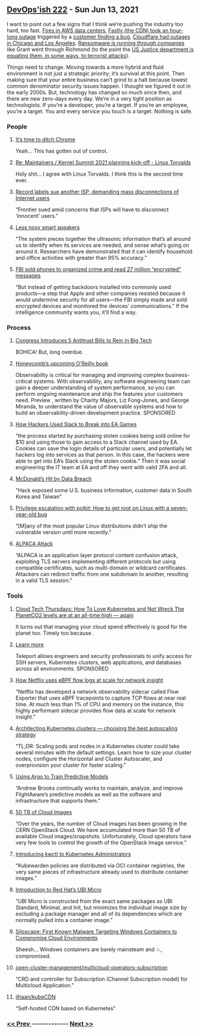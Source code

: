## [DevOps'ish 222](https://devopsish.com/222) - Sun Jun 13, 2021

I want to point out a few signs that I think we’re pushing the industry too hard, too fast. <a href="https://twitter.com/QuinnyPig/status/1403100781646028808">Fires in AWS data centers</a>, <a href="https://techcrunch.com/2021/06/08/numerous-popular-websites-are-facing-an-outage/">Fastly (the CDN) took an hour-long outage</a> triggered by a <a href="https://www.theguardian.com/technology/2021/jun/09/fastly-says-single-customer-triggered-bug-that-caused-mass-outage">customer finding a bug</a>, <a href="https://www.cloudflarestatus.com/incidents/0cvlzpvwg251">Cloudflare had outages in Chicago and Los Angeles</a>. <a href="https://www.washingtonpost.com/technology/2021/07/08/ransomware-human-impact/">Ransomware is running through companies</a> like Grant went through Richmond (to the point the <a href="https://www.latimes.com/business/technology/story/2021-06-03/ransomware-targeted-by-justice-department-as-attacks-flourish">US Justice department is equating them, in some ways, to terrorist attacks</a>).

Things need to change. Moving towards a more hybrid and fluid environment is not just a strategic priority; it’s survival at this point. Then making sure that your entire business can’t grind to a halt because lowest common denominator security issues happen. I thought we figured it out in the early 2000s. But, technology has changed so much since then, and there are new zero-days every day. We’re in a very tight position as technologists. If you’re a developer, you’re a target. If you’re an employee, you’re a target. You and every service you touch is a target. Nothing is safe.

### People

1. [It’s time to ditch Chrome](https://www.wired.co.uk/article/google-chrome-browser-data)

    Yeah… This has gotten out of control.
1. [Re: Maintainers / Kernel Summit 2021 planning kick-off - Linus Torvalds](https://lore.kernel.org/ksummit/CAHk-=wiB6FJknDC5PMfpkg4gZrbSuC3d391VyReM4Wb0+JYXXA@mail.gmail.com/)

    Holy shit… I agree with Linux Torvalds. I think this is the second time ever.
1. [Record labels sue another ISP, demanding mass disconnections of Internet users](https://arstechnica.com/tech-policy/2021/06/record-labels-sue-another-isp-demanding-mass-disconnections-of-internet-users/)

    “Frontier sued amid concerns that ISPs will have to disconnect ‘innocent’ users.”
1. [Less nosy smart speakers](https://news.engin.umich.edu/2021/06/less-nosy-smart-speakers/)

    “The system pieces together the ultrasonic information that’s all around us to identify when its services are needed, and sense what’s going on around it. Researchers have demonstrated that it can identify household and office activities with greater than 95% accuracy.”
1. [FBI sold phones to organized crime and read 27 million “encrypted” messages](https://arstechnica.com/tech-policy/2021/06/fbi-sold-phones-to-organized-crime-and-read-27-million-encrypted-messages/)

    “But instead of getting backdoors installed into commonly used products—a step that Apple and other companies resisted because it would undermine security for all users—the FBI simply made and sold encrypted devices and monitored the devices’ communications.” If the intelligence community wants you, it’ll find a way.
### Process

1. [Congress Introduces 5 Antitrust Bills to Rein in Big Tech](https://www.businessinsider.com/congress-big-tech-bills-facebook-google-apple-amazon-antitrust-2021-6)

    BOHICA! But, long overdue.
1. [Honeycomb’s upcoming O’Reilly book](https://info.honeycomb.io/observability-engineering-oreilly-book-preview-0?&utm_source=devopsish&utm_medium=newsletter&utm_campaign=ad&utm_content=devopsish&utm_adgroup)

    Observability is critical for managing and improving complex business-critical systems. With observability, any software engineering team can gain a deeper understanding of system performance, so you can perform ongoing maintenance and ship the features your customers need. Preview , written by Charity Majors, Liz Fong-Jones, and George Miranda, to understand the value of observable systems and how to build an observability-driven development practice. SPONSORED
1. [How Hackers Used Slack to Break into EA Games](https://www.vice.com/en/article/7kvkqb/how-ea-games-was-hacked-slack)

    “the process started by purchasing stolen cookies being sold online for $10 and using those to gain access to a Slack channel used by EA. Cookies can save the login details of particular users, and potentially let hackers log into services as that person. In this case, the hackers were able to get into EA’s Slack using the stolen cookie.” Then it was social engineering the IT team at EA and off they went with valid 2FA and all.
1. [McDonald’s Hit by Data Breach](https://www.wsj.com/articles/mcdonalds-hit-by-data-breach-in-south-korea-taiwan-11623412800)

    “Hack exposed some U.S. business information, customer data in South Korea and Taiwan”
1. [Privilege escalation with polkit: How to get root on Linux with a seven-year-old bug](https://github.blog/2021-06-10-privilege-escalation-polkit-root-on-linux-with-bug/)

    “[M]any of the most popular Linux distributions didn’t ship the vulnerable version until more recently.”
1. [ALPACA Attack](https://alpaca-attack.com/)

    “ALPACA is an application layer protocol content confusion attack, exploiting TLS servers implementing different protocols but using compatible certificates, such as multi-domain or wildcard certificates. Attackers can redirect traffic from one subdomain to another, resulting in a valid TLS session.”
### Tools

1. [Cloud Tech Thursdays: How To Love Kubernetes and Not Wreck The PlanetCO2 levels are at an all-time high — again](https://www.youtube.com/watch?v=QlW6quAzupU)

    It turns out that managing your cloud spend effectively is good for the planet too. Timely too because .
1. [Learn more](https://goteleport.com/?utm_source=newsletter&utm_medium=email&utm_campaign=devopsish_222)

    Teleport allows engineers and security professionals to unify access for SSH servers, Kubernetes clusters, web applications, and databases across all environments.  SPONSORED
1. [How Netflix uses eBPF flow logs at scale for network insight](https://netflixtechblog.com/how-netflix-uses-ebpf-flow-logs-at-scale-for-network-insight-e3ea997dca96)

    “Netflix has developed a network observability sidecar called Flow Exporter that uses eBPF tracepoints to capture TCP flows at near real time. At much less than 1% of CPU and memory on the instance, this highly performant sidecar provides flow data at scale for network insight.”
1. [Architecting Kubernetes clusters — choosing the best autoscaling strategy](https://learnk8s.io/kubernetes-autoscaling-strategies)

    “TL;DR: Scaling pods and nodes in a Kubernetes cluster could take several minutes with the default settings. Learn how to size your cluster nodes, configure the Horizontal and Cluster Autoscaler, and overprovision your cluster for faster scaling.”
1. [Using Argo to Train Predictive Models](https://flightaware.engineering/using-argo-to-train-predictive-models/)

    “Andrew Brooks continually works to maintain, analyze, and improve FlightAware’s predictive models as well as the software and infrastructure that supports them.”
1. [50 TB of Cloud Images](https://techblog.web.cern.ch/techblog/post/50tb-of-cloud-images/)

    “Over the years, the number of Cloud images has been growing in the CERN OpenStack Cloud. We have accumulated more than 50 TB of available Cloud images/snapshots. Unfortunately, Cloud operators have very few tools to control the growth of the OpenStack Image service.”
1. [Introducing kwctl to Kubernetes Administrators](https://www.kubewarden.io/blog/2021/06/kwctl-intro-for-kubernetes-administrators/)

    “Kubewarden policies are distributed via OCI container registries, the very same pieces of infrastructure already used to distribute container images.”
1. [Introduction to Red Hat’s UBI Micro](https://www.redhat.com/en/blog/introduction-ubi-micro)

    “UBI Micro is constructed from the exact same packages as UBI Standard, Minimal, and Init, but minimizes the individual image size by excluding a package manager and all of its dependencies which are normally pulled into a container image.”
1. [Siloscape: First Known Malware Targeting Windows Containers to Compromise Cloud Environments](https://unit42.paloaltonetworks.com/siloscape/)

    Sheesh… Windows containers are barely mainsteam and 💥, compromised.
1. [open-cluster-management/multicloud-operators-subscription](https://github.com/open-cluster-management/multicloud-operators-subscription)

    “CRD and controller for Subscription (Channel Subscription model) for Multicloud Application.”
1. [ilhaan/kubeCDN](https://github.com/ilhaan/kubeCDN)

    “Self-hosted CDN based on Kubernetes”

### [ << Prev ](sreweekly-221.md) ------------- [ Next >> ](sreweekly-223.md)